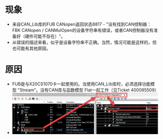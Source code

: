 # 现象
- 来自CAN_Lib库的FUB CANopen返回状态8817 - "没有找到CAN控制器：FBK CANopen / CANMulOpen的设备字符串有错误，或者CAN控制器没有准备好（硬件可能不存在）"。
- 从错误的描述来看，似乎是设备字符串不正确。当然，情况可能是这样的，但也可能有其他原因。

# 原因
- FUB是与X20CS1070卡一起使用的。当使用CAN_Lib库时，必须选择功能模型 "Stream"。没有CAN库与函数模型 Flat一起工作（见Ticket 400095509）
- ![](FILES/8817/image-20221208155039046.png)

